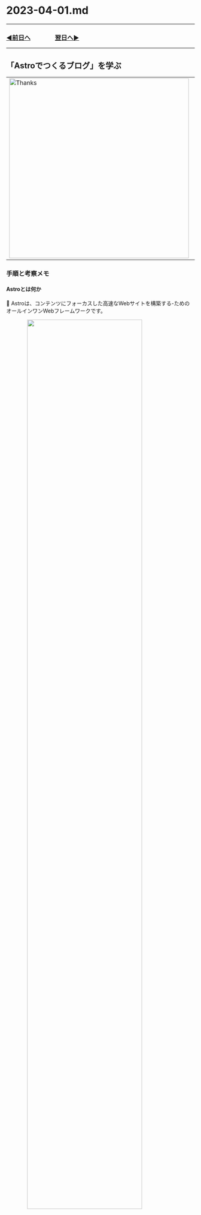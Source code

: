 # 2023-04-01.md

---
### [◀️前日へ](https://github.com/yuasys/chatty-journal/blob/main/2023/03/2023-03-31.md)&emsp;&emsp;&emsp;&emsp;[翌日へ▶️](https://github.com/yuasys/chatty-journal/blob/main/2023/04/2023-04-02.md)

---

## 「Astroでつくるブログ」を学ぶ

<table>
    <tr>
        <td><a href="https://youtu.be/tgW_GnfMr8o"><img src="https://i.imgur.com/gj4D9Rz.png" alt="Thanks" width="480px"></a></td>
        <td style="vertical-align:top;">2023年2月にハマっていた<br>Astro.jsの学習の続きをやっ<br>てみました。<br>教材は左の画像をクリック<br>するとアクセスできます。</td>
    </tr>
</table>

### 手順と考察メモ

#### Astroとは何か

🍊 Astroは、コンテンツにフォーカスした高速なWebサイトを構築する-ためのオールインワンWebフレームワークです。

&emsp;&emsp;&emsp;&emsp;<a href="https://astro.build/"><img width="78%" src="https://i.imgur.com/bjupnU6.jpg"></a>
